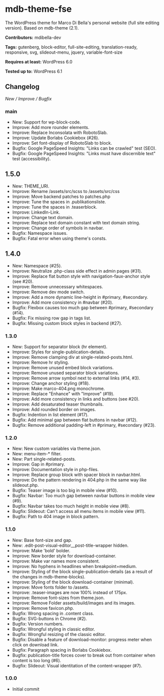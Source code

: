 # mdb-theme-fse
The WordPress theme for Marco Di Bella's personal website (full site editing version). Based on mdb-theme (2.1).

__Contributors:__ mdibella-dev

__Tags:__ gutenberg, block-editor, full-site-editing, translation-ready, responsive, svg, slideout-menu, jquery, variable-font-size

__Requires at least:__ WordPress 6.0

__Tested up to:__ WordPress 6.1

## Changelog
*New / Improve / Bugfix*


### main
* New: Support for wp-block-code.
* Improve: Add more rounder elements.
* Improve: Replace Inconsolata with RobotoSlab.
* Improve: Update Borlabs Cookiebox (#26).
* Improve: Set font-display of RobotoSlab to block.
* Bugfix: Google PageSpeed Insights: "Links can be crawled" test (SEO). 
* Bugfix: Google PageSpeed Insights: "Links must have discernible text" test (accessibility).


## 1.5.0
* New: THEME_URI.
* Improve: Rename /assets/src/scss to /assets/src/css
* Improve: Move backend patches to patches.php
* Improve: Tune the spaces in .publikationsliste.
* Improve: Tune the spaces in .teaserblock.
* Improve: LinkedIn-Link.
* Improve: Change text domain.
* Improve: Replace text domain constant with text domain string.
* Improve: Change order of symbols in navbar.
* Bugfix: Namespace issues.
* Bugfix: Fatal error when using theme's consts.


## 1.4.0
* New: Namespace (#25).
* Improve: Neutralize .php-class side effect in admin pages (#31).
* Improve: Replace flat button style with navigation-faux-anchor style (see #20).
* Improve: Remove unnecessary whitespaces.
* Improve: Remove dev mode switch.
* Improve: Add a more dynamic line-height in #primary, #secondary.
* Improve: Add more consistency in #navbar (#20).
* Bugfix: Flexbox causes too much gap between #primary, #secondary (#14).
* Bugfix: Fix missing row gap in tags list.
* Bugfix: Missing custom block styles in backend (#27).


### 1.3.0
* New: Support for separator block (hr element).
* Improve: Styles for single-publication-details.
* Improve: Remove clamping div at single-related-posts.html.
* Improve: Remove hr styling.
* Improve: Remove unused embed block variations.
* Improve: Remove unused separator block variations.
* Improve: Remove arrow symbol next to external links (#14, #3).
* Improve: Change anchor styling (#18).
* Improve: Make marco-404.png monochrome.
* Improve: Replace "Enhance" with "Improve" (#19).
* Improve: Add more consistency in links and buttons (see #20).
* Improve: Add desaturated teaser thumbnails.
* Improve: Add rounded border on images.
* Bugfix: Indention in list element (#17).
* Bugfix: Add minimal gap between flat buttons in navbar (#12).
* Bugfix: Remove additional padding-left in #primary, #secondary (#23).


### 1.2.0
* New: New custom variables via theme.json.
* New: menu-item-* filter.
* New: Part single-related-posts.
* Improve: Gap in #primary.
* Improve: Documentation style in php-files.
* Improve: Replace group block with spacer block in navbar.html.
* Improve: Do the pattern rendering in 404.php in the same way like slideout.php.
* Bugfix: Teaser image is too big in mobile view (#10).
* Bugfix: Navbar: Too much gap between navbar buttons in mobile view (#9).
* Bugfix: Navbar takes too much height in mobile view (#8).
* Bugfix: Slideout: Can't access all menu items in mobile view (#11).
* Bugfix: Path to 404 image in block pattern.


### 1.1.0
* New: Base font-size and gap.
* New: .edit-post-visual-editor__post-title-wrapper hidden.
* Improve: Make 'bold' bolder.
* Improve: New border style for download-container.
* Improve: Make var names more consistent.
* Improve: No hyphens in headlines when breakpoint=medium.
* Improve: Styling of the block single-publication-details (as a result of the changes in mdb-theme-blocks).
* Improve: Styling of the block download-container (minimal).
* Improve: Move fonts folder to /assets.
* Improve: .teaser-images are now 100% instead of 175px.
* Improve: Remove font-sizes from theme.json.
* Improve: Remove Folder assets/build/images and its images.
* Improve: Remove favicon.php.
* Bugfix: Wrong spacing in .content class.
* Bugfix: SVG-buttons in Chrome (#2).
* Bugfix: Version numbers.
* Bugfix: Wrongful styling in classic editor.
* Bugfix: Wrongful resizing of the classic editor.
* Bugfix: Disable a feature of download-monitor: progress meter when click on download link.
* Bugfix: Paragraph spacing in Borlabs Cookiebox.
* Bugfix: publication-title forces cover to break out from container when content is too long (#6).
* Bugfix: Slideout: Visual identitation of the content-wrapper (#7).



### 1.0.0
* Initial commit
